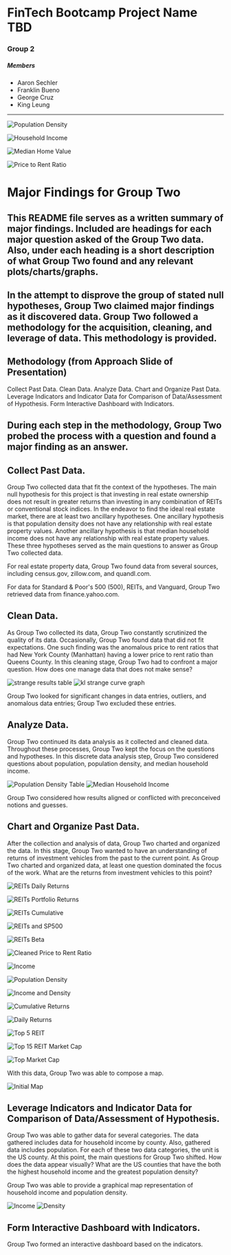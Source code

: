 # FinTech Bootcamp Project Name TBD
### Group 2
##### Members
* Aaron Sechler
* Franklin Bueno
* George Cruz
* King Leung
---

![Population Density](Images/population_density_bubble_map.png)

![Household Income](Images/household_income.png)

![Median Home Value](Images/median_home_value_line.png)

![Price to Rent Ratio](Images/price_to_rent_ratio.png)






# Major Findings for Group Two

## This README file serves as a written summary of major findings. Included are headings for each major question asked of the Group Two data. Also, under each heading is a short description of what Group Two found and any relevant plots/charts/graphs.

## In the attempt to disprove the group of stated null hypotheses, Group Two claimed major findings as it discovered data. Group Two followed a methodology for the acquisition, cleaning, and leverage of data. This methodology is provided.

## Methodology (from Approach Slide of Presentation)

Collect Past Data.
Clean Data.
Analyze Data.
Chart and Organize Past Data.
Leverage Indicators and Indicator Data for Comparison of Data/Assessment of Hypothesis.
Form Interactive Dashboard with Indicators.


## During each step in the methodology, Group Two probed the process with a question and found a major finding as an answer.



## Collect Past Data.
Group Two collected data that fit the context of the hypotheses. The main null hypothesis for this project is that investing in real estate ownership does not result in greater returns than investing in any combination of REITs or conventional stock indices. In the endeavor to find the ideal real estate market, there are at least two ancillary hypotheses. One ancillary hypothesis is that population density does not have any relationship with real estate property values. Another ancillary hypothesis is that median household income does not have any relationship with real estate property values. These three hypotheses served as the main questions to answer as Group Two collected data.

For real estate property data, Group Two found data from several sources, including census.gov, zillow.com, and quandl.com.

For data for Standard & Poor's 500 (500), REITs, and Vanguard, Group Two retrieved data from finance.yahoo.com.


## Clean Data.

As Group Two collected its data, Group Two constantly scrutinized the quality of its data. Occasionally, Group Two found data that did not fit expectations. One such finding was the anomalous price to rent ratios that had New York County (Manhattan) having a lower price to rent ratio than Queens County. In this cleaning stage, Group Two had to confront a major question. How does one manage data that does not make sense?


![strange results table](ptorstrange.png)
![kl strange curve graph](klfindingprob.png)

Group Two looked for significant changes in data entries, outliers, and anomalous data entries; Group Two excluded these entries.


## Analyze Data.

Group Two continued its data analysis as it collected and cleaned data. Throughout these processes, Group Two kept the focus on the questions and hypotheses. In this discrete data analysis step, Group Two considered questions about population, population density, and median household income. 

![Population Density Table](popdensity.PNG)
![Median Household Income](topincome.PNG)


Group Two considered how results aligned or conflicted with preconceived notions and guesses.

## Chart and Organize Past Data.

After the collection and analysis of data, Group Two charted and organized the data. In this stage, Group Two wanted to have an understanding of returns of investment vehicles from the past to the current point. As Group Two charted and organized data, at least one question dominated the focus of the work. What are the returns from investment vehicles to this point?

![REITs Daily Returns](bok1.png)

![REITs Portfolio Returns](bok2.png)

![REITs Cumulative](bok3.png)

![REITs and SP500](reitand500.PNG)

![REITs Beta](reitbeta.PNG)

![Cleaned Price to Rent Ratio](price_to_rent_ratio.png)

![Income](topincome.PNG)

![Population Density](popdensity.PNG)

![Income and Density](incomeanddensity.PNG)

![Cumulative Returns](Cumulative_returns.png)

![Daily Returns](Daily_returns.png)

![Top 5 REIT](Top_5_REIT_Market_Cap.png)

![Top 15 REIT Market Cap](Top_15Market_cap.png)

![Top Market Cap](Top_market_cap(5).png)




With this data, Group Two was able to compose a map.

![Initial Map](hood_geo.PNG)




## Leverage Indicators and Indicator Data for Comparison of Data/Assessment of Hypothesis.

Group Two was able to gather data for several categories. The data gathered includes data for household income by county. Also, gathered data includes population. For each of these two data categories, the unit is the US county. At this point, the main questions for Group Two shifted. How does the data appear visually? What are the US counties that have the both the highest household income and the greatest population density?

Group Two was able to provide a graphical map representation of household income and population density.

![Income](household_income.png)
![Density](population_density_bubble_map.png)



## Form Interactive Dashboard with Indicators.

Group Two formed an interactive dashboard based on the indicators.








